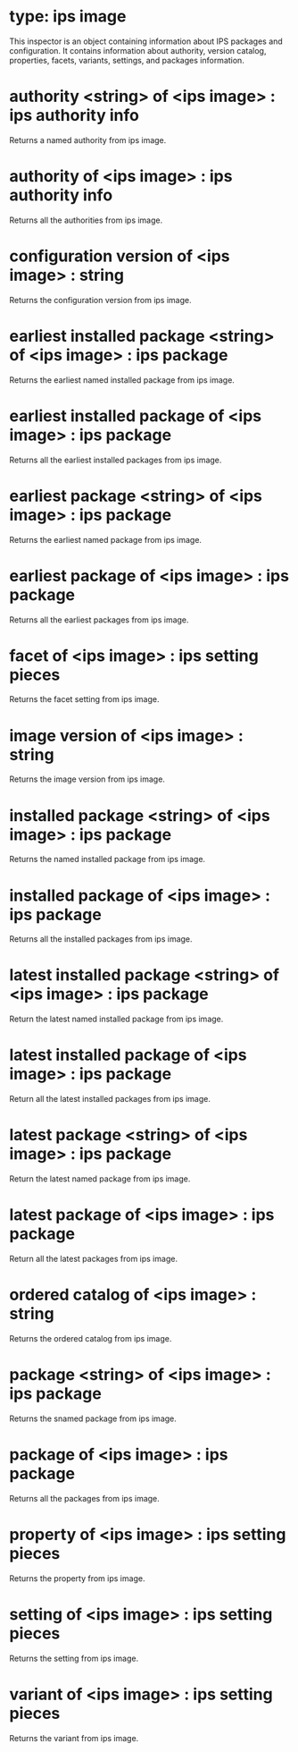 # type: ips image

This inspector is an object containing information about IPS packages and configuration. It contains information about authority, version catalog, properties, facets, variants, settings, and packages information. 

# authority &lt;string&gt; of &lt;ips image&gt; : ips authority info

Returns a named authority from ips image.

# authority of &lt;ips image&gt; : ips authority info

Returns all the authorities from ips image.

# configuration version of &lt;ips image&gt; : string

Returns the configuration version from ips image.

# earliest installed package &lt;string&gt; of &lt;ips image&gt; : ips package

Returns the earliest named installed package from ips image.

# earliest installed package of &lt;ips image&gt; : ips package

Returns all the earliest installed packages from ips image.

# earliest package &lt;string&gt; of &lt;ips image&gt; : ips package

Returns the earliest named package from ips image.

# earliest package of &lt;ips image&gt; : ips package

Returns all the earliest packages from ips image.

# facet of &lt;ips image&gt; : ips setting pieces

Returns the facet setting from ips image.

# image version of &lt;ips image&gt; : string

Returns the image version from ips image.

# installed package &lt;string&gt; of &lt;ips image&gt; : ips package

Returns the named installed package from ips image.

# installed package of &lt;ips image&gt; : ips package

Returns all the installed packages from ips image.

# latest installed package &lt;string&gt; of &lt;ips image&gt; : ips package

Return the latest named installed package from ips image.

# latest installed package of &lt;ips image&gt; : ips package

Return all the latest installed packages from ips image.

# latest package &lt;string&gt; of &lt;ips image&gt; : ips package

Return the latest named package from ips image.

# latest package of &lt;ips image&gt; : ips package

Return all the latest packages from ips image.

# ordered catalog of &lt;ips image&gt; : string

Returns the ordered catalog from ips image.

# package &lt;string&gt; of &lt;ips image&gt; : ips package

Returns the snamed package from ips image.

# package of &lt;ips image&gt; : ips package

Returns all the packages from ips image.

# property of &lt;ips image&gt; : ips setting pieces

Returns the property from ips image.

# setting of &lt;ips image&gt; : ips setting pieces

Returns the setting from ips image.

# variant of &lt;ips image&gt; : ips setting pieces

Returns the variant from ips image.
